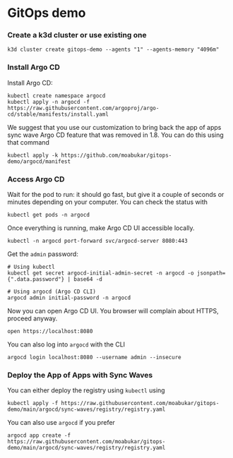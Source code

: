 # GitOps demo

### Create a k3d cluster or use existing one

```shell
k3d cluster create gitops-demo --agents "1" --agents-memory "4096m"
```

### Install Argo CD

Install Argo CD:

```shell
kubectl create namespace argocd
kubectl apply -n argocd -f https://raw.githubusercontent.com/argoproj/argo-cd/stable/manifests/install.yaml
```

We suggest that you use our customization to bring back the app of apps sync wave Argo CD feature that was removed in 1.8. You can do this using that command

```shell
kubectl apply -k https://github.com/moabukar/gitops-demo/argocd/manifest
```

### Access Argo CD

Wait for the pod to run: it should go fast, but give it a couple of seconds or minutes depending on your computer. You can check the status with

```shell
kubectl get pods -n argocd
```

Once everything is running, make Argo CD UI accessible locally.

```shell
kubectl -n argocd port-forward svc/argocd-server 8080:443
```

Get the `admin` password:

```shell
# Using kubectl
kubectl get secret argocd-initial-admin-secret -n argocd -o jsonpath={".data.password"} | base64 -d

# Using argocd (Argo CD CLI)
argocd admin initial-password -n argocd
```

Now you can open Argo CD UI. You browser will complain about HTTPS, proceed anyway.

```shell
open https://localhost:8080
```

You can also log into `argocd` with the CLI

```shell
argocd login localhost:8080 --username admin --insecure
```

### Deploy the App of Apps with Sync Waves

You can either deploy the registry using `kubectl` using

```shell
kubectl apply -f https://raw.githubusercontent.com/moabukar/gitops-demo/main/argocd/sync-waves/registry/registry.yaml
```

You can also use `argocd` if you prefer

```shell
argocd app create -f https://raw.githubusercontent.com/moabukar/gitops-demo/main/argocd/sync-waves/registry/registry.yaml
```
